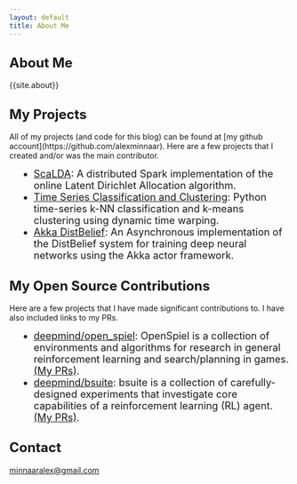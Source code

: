 ```yaml
---
layout: default
title: About Me
---
```



<h2><font size="5">About Me</font></h2>

{{site.about}}


<h2><font size="5">My Projects</font></h2>
All of my projects (and code for this blog) can be found at [my github account](https://github.com/alexminnaar).  Here are a few projects that I created and/or was the main contributor.

<ul style="margin-left: 20px">
  <li style="font-size:18px"><a href="https://github.com/Nitro/scalda">ScaLDA</a>: A distributed Spark implementation of the online Latent Dirichlet Allocation algorithm.</li>
  <li style="font-size:18px"><a href="https://github.com/alexminnaar/time-series-classification-and-clustering">Time Series Classification and Clustering</a>: Python time-series k-NN classification and k-means clustering using dynamic time warping.</li>
  <li style="font-size:18px"><a href="https://github.com/alexminnaar/AkkaDistBelief">Akka DistBelief</a>:   An Asynchronous implementation of the DistBelief system for training deep neural networks using the Akka actor framework.</li>
</ul>

<h2><font size="5">My Open Source Contributions</font></h2>
Here are a few projects that I have made significant contributions to.  I have also included links to my PRs.

<ul style="margin-left: 20px">
  <li style="font-size:18px"><a href="https://github.com/deepmind/open_spiel">deepmind/open_spiel</a>: OpenSpiel is a collection of environments and algorithms for research in general reinforcement learning and search/planning in games. <a href="https://github.com/deepmind/open_spiel/pulls?q=is%3Apr+author%3Aalexminnaar+is%3Aclosed">(My PRs)</a>.</li>
  <li style="font-size:18px"><a href="https://github.com/deepmind/bsuite">deepmind/bsuite</a>: bsuite is a collection of carefully-designed experiments that investigate core capabilities of a reinforcement learning (RL) agent. <a href="https://github.com/deepmind/bsuite/pulls?q=is%3Apr+author%3Aalexminnaar+is%3Aclosed">(My PRs)</a>.</li>
</ul>

<h2><font size="5">Contact</font></h2>

minnaaralex@gmail.com
